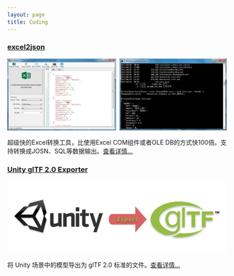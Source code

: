 ```yaml
---
layout: page
title: Coding
---
```


### [excel2json](/app/excel2json.html)

![excel2json](/assets/img/excel2json/cover.jpg)  

超级快的Excel转换工具，比使用Excel COM组件或者OLE DB的方式快100倍。支持转换成JOSN、SQL等数据输出。[查看详情...](/app/excel2json.html)

### [Unity glTF 2.0 Exporter](/app/unity-gltf-exporter.html)

![unit-gltf-exporter](/assets/img/unity/exporter-cover.png)  

将 Unity 场景中的模型导出为 glTF 2.0 标准的文件。[查看详情...](/app/unity-gltf-exporter.html)